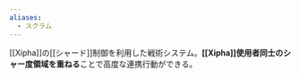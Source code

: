 ```yaml
---
aliases:
  - スクラム
---
```


[[Xipha]]の[[シャード]]制御を利用した戦術システム。**[[Xipha]]使用者同士のシャー度領域を重ねる**ことで高度な連携行動ができる。
